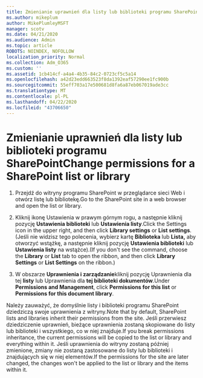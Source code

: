 ```yaml
---
title: Zmienianie uprawnień dla listy lub biblioteki programu SharePoint
ms.author: mikeplum
author: MikePlumleyMSFT
manager: scotv
ms.date: 04/21/2020
ms.audience: Admin
ms.topic: article
ROBOTS: NOINDEX, NOFOLLOW
localization_priority: Normal
ms.collection: Adm_O365
ms.custom: ''
ms.assetid: 1cb414cf-a4a4-4b35-84c2-0723cf5c5a14
ms.openlocfilehash: a42d23edd663523f8da1392eaf57290ee1fc900b
ms.sourcegitcommit: 55eff703a17e500681d8fa6a87eb067019ade3cc
ms.translationtype: MT
ms.contentlocale: pl-PL
ms.lasthandoff: 04/22/2020
ms.locfileid: "43706650"
---
```

# <a name="change-permissions-for-a-sharepoint-list-or-library"></a><span data-ttu-id="f06f4-102">Zmienianie uprawnień dla listy lub biblioteki programu SharePoint</span><span class="sxs-lookup"><span data-stu-id="f06f4-102">Change permissions for a SharePoint list or library</span></span>

1. <span data-ttu-id="f06f4-103">Przejdź do witryny programu SharePoint w przeglądarce sieci Web i otwórz listę lub bibliotekę.</span><span class="sxs-lookup"><span data-stu-id="f06f4-103">Go to the SharePoint site in a web browser and open the list or library.</span></span>
    
2. <span data-ttu-id="f06f4-104">Kliknij ikonę Ustawienia w prawym górnym rogu, a następnie kliknij pozycję **Ustawienia biblioteki** lub **Ustawienia listy**.</span><span class="sxs-lookup"><span data-stu-id="f06f4-104">Click the Settings icon in the upper right, and then click **Library settings** or **List settings**.</span></span> <span data-ttu-id="f06f4-105">(Jeśli nie widzisz tego polecenia, wybierz kartę **Biblioteka** lub **Lista,** aby otworzyć wstążkę, a następnie kliknij pozycję **Ustawienia biblioteki** lub **Ustawienia listy** na wstążce).</span><span class="sxs-lookup"><span data-stu-id="f06f4-105">(If you don't see the command, choose the **Library** or **List** tab to open the ribbon, and then click **Library Settings** or **List Settings** on the ribbon.)</span></span> 
    
3. <span data-ttu-id="f06f4-106">W obszarze **Uprawnienia i zarządzanie**kliknij pozycję Uprawnienia dla tej **listy** lub Uprawnienia dla **tej biblioteki dokumentów**.</span><span class="sxs-lookup"><span data-stu-id="f06f4-106">Under **Permissions and Management**, click **Permissions for this list** or **Permissions for this document library**.</span></span>
    
<span data-ttu-id="f06f4-107">Należy zauważyć, że domyślnie listy i biblioteki programu SharePoint dziedziczą swoje uprawnienia z witryny.</span><span class="sxs-lookup"><span data-stu-id="f06f4-107">Note that by default, SharePoint lists and libraries inherit their permissions from the site.</span></span> <span data-ttu-id="f06f4-108">Jeśli przerwiesz dziedziczenie uprawnień, bieżące uprawnienia zostaną skopiowane do listy lub biblioteki i wszystkiego, co w niej znajduje.</span><span class="sxs-lookup"><span data-stu-id="f06f4-108">If you break permissions inheritance, the current permissions will be copied to the list or library and everything within it.</span></span> <span data-ttu-id="f06f4-109">Jeśli uprawnienia do witryny zostaną później zmienione, zmiany nie zostaną zastosowane do listy lub biblioteki i znajdujących się w niej elementów.</span><span class="sxs-lookup"><span data-stu-id="f06f4-109">If the permissions for the site are later changed, the changes won't be applied to the list or library and the items within it.</span></span>
  


